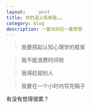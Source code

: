 ```yaml
---
layout:     post
title: 你的语义系统是……
category: blog
description: 一套词对应一套思想
---
```

>我要搭起认知心理学的框架

>我不能浪费时间啦

>我得赶超别人

>我要在一个小时内写完稿子

有没有觉得很累？


